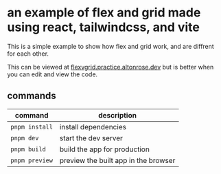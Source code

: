 # an example of flex and grid made using react, tailwindcss, and vite
This is a simple example to show how flex and grid work, and are diffrent for each other.

This can be viewed at [flexvgrid.practice.altonrose.dev](https://flexvgrid.practice.altonrose.dev) but is better when you can edit and view the code.
## commands
| command | description |
| --- | --- |
| `pnpm install` | install dependencies |
| `pnpm dev` | start the dev server |
| `pnpm build` | build the app for production |
| `pnpm preview` | preview the built app in the browser |